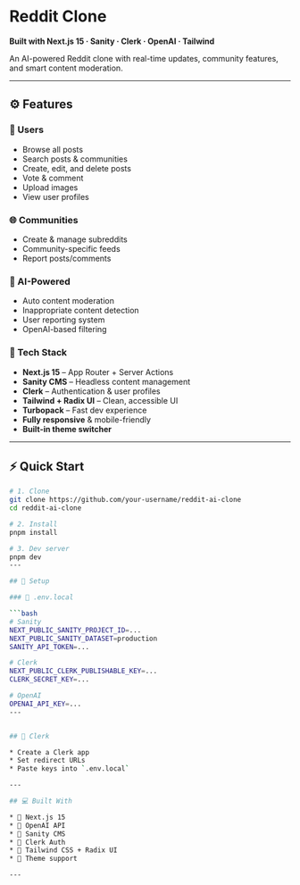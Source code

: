 # Reddit Clone

**Built with Next.js 15 · Sanity · Clerk · OpenAI · Tailwind**

An AI-powered Reddit clone with real-time updates, community features, and smart content moderation.

---

## ⚙️ Features

### 👤 Users

* Browse all posts
* Search posts & communities
* Create, edit, and delete posts
* Vote & comment
* Upload images
* View user profiles

### 🌐 Communities

* Create & manage subreddits
* Community-specific feeds
* Report posts/comments

### 🤖 AI-Powered

* Auto content moderation
* Inappropriate content detection
* User reporting system
* OpenAI-based filtering

### 🚀 Tech Stack

* **Next.js 15** – App Router + Server Actions
* **Sanity CMS** – Headless content management
* **Clerk** – Authentication & user profiles
* **Tailwind + Radix UI** – Clean, accessible UI
* **Turbopack** – Fast dev experience
* **Fully responsive** & mobile-friendly
* **Built-in theme switcher**

---

## ⚡ Quick Start

```bash
# 1. Clone
git clone https://github.com/your-username/reddit-ai-clone
cd reddit-ai-clone

# 2. Install
pnpm install

# 3. Dev server
pnpm dev
---

## 🧪 Setup

### 🔐 .env.local

```bash
# Sanity
NEXT_PUBLIC_SANITY_PROJECT_ID=...
NEXT_PUBLIC_SANITY_DATASET=production
SANITY_API_TOKEN=...

# Clerk
NEXT_PUBLIC_CLERK_PUBLISHABLE_KEY=...
CLERK_SECRET_KEY=...

# OpenAI
OPENAI_API_KEY=...
---


## 🔐 Clerk

* Create a Clerk app
* Set redirect URLs
* Paste keys into `.env.local`

---

## 💻 Built With

* 🧩 Next.js 15
* 🧠 OpenAI API
* 🧾 Sanity CMS
* 🔐 Clerk Auth
* 🎨 Tailwind CSS + Radix UI
* 🌙 Theme support

---
